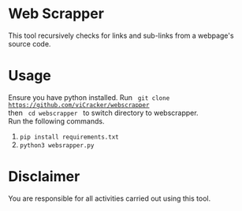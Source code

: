 # Web Scrapper
This tool recursively checks for links and sub-links from a webpage's source code.
# Usage
Ensure you have python installed.
Run <code> git clone https://github.com/viCracker/webscrapper </code> then <code> cd webscrapper </code> to switch directory to webscrapper. <br>
Run the following commands.<br>
1. <code>pip install requirements.txt</code>
2. <code>python3 websrapper.py</code>
# Disclaimer
You are responsible for all activities carried out using this tool.
